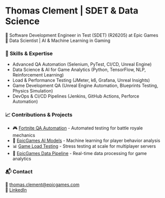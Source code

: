 # Thomas Clement | SDET & Data Science  
🔹 Software Development Engineer in Test (SDET) (R26205) at Epic Games  
🔹 Data Scientist | AI & Machine Learning in Gaming  

### 🚀 Skills & Expertise  
- Advanced QA Automation (Selenium, PyTest, CI/CD, Unreal Engine)  
- Data Science & AI for Game Analytics (Python, TensorFlow, NLP, Reinforcement Learning)  
- Load & Performance Testing (JMeter, k6, Grafana, Unreal Insights)  
- Game Development QA (Unreal Engine Automation, Blueprints Testing, Physics Simulation)  
- DevOps & CI/CD Pipelines (Jenkins, GitHub Actions, Perforce Automation)  

### 📈 Contributions & Projects  
- 🎮 [Fortnite QA Automation](https://github.com/Epic-Games-QA-Labs-Chile/fortnite-qa-automation) - Automated testing for battle royale mechanics  
- 🤖 [EpicGames AI Models](https://github.com/Epic-Games-QA-Labs-Chile/epicgames-ai-models) - Machine learning for player behavior analysis  
- 📊 [Game Load Testing](https://github.com/Epic-Games-QA-Labs-Chile/game-load-testing) - Stress testing at scale for multiplayer servers  
- 🚀 [EpicGames Data Pipeline](https://github.com/Epic-Games-QA-Labs-Chile/epicgames-data-pipeline-) - Real-time data processing for game analytics  

### 📬 Contact  
📧 thomas.clement@epicgames.com  
🔗 [LinkedIn](https://www.linkedin.com/in/thomas-ignace-clement-bouzigues-8506b22a3/)  

